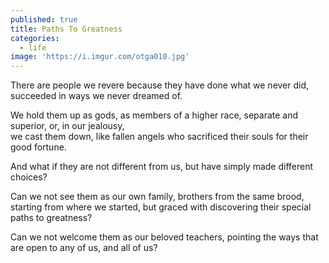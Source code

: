 ```yaml
---
published: true
title: Paths To Greatness
categories:
  - life
image: 'https://i.imgur.com/otga010.jpg'
---
```

There are people we revere
because they have done
what we never did,
succeeded in ways
we never dreamed of.

We hold them up as gods,
as members of a higher race,
separate and superior,
or, in our jealousy,  
we cast them down,
like fallen angels
who sacrificed their souls
for their good fortune.

And what if they 
are not different from us,
but have simply made
different choices?

Can we not see them
as our own family,
brothers from the same brood,
starting from where we started,
but graced with discovering
their special paths to greatness?

Can we not welcome them
as our beloved teachers,
pointing the ways that are open
to any of us,
and all of us?




